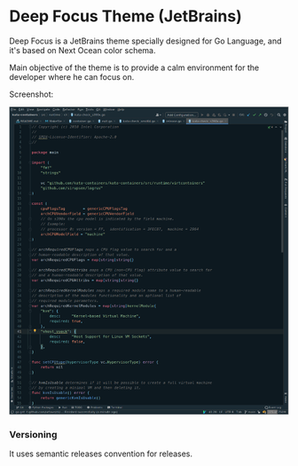 # Deep Focus Theme (JetBrains)

Deep Focus is a JetBrains theme specially designed for Go Language, and it's based on Next Ocean
color schema.

Main objective of the theme is to provide a calm environment for the developer where he can focus on.

Screenshot:

![](./screenshots/deep-focus-theme.png)

### Versioning

It uses semantic releases convention for releases.